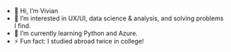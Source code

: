 - 👋 Hi, I’m Vivian
- 👀 I’m interested in UX/UI, data science & analysis, and solving problems I find.
- 🌱 I’m currently learning Python and Azure.
- ⚡ Fun fact: I studied abroad twice in college!

<!---
alloverelmundo/alloverelmundo is a ✨ special ✨ repository because its `README.md` (this file) appears on your GitHub profile.
You can click the Preview link to take a look at your changes.
--->

